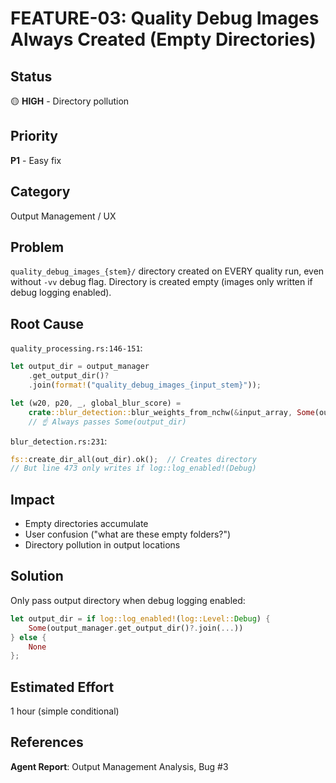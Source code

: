# FEATURE-03: Quality Debug Images Always Created (Empty Directories)

## Status
🟡 **HIGH** - Directory pollution

## Priority
**P1** - Easy fix

## Category
Output Management / UX

## Problem
`quality_debug_images_{stem}/` directory created on EVERY quality run, even without `-vv` debug flag. Directory is created empty (images only written if debug logging enabled).

## Root Cause
`quality_processing.rs:146-151`:
```rust
let output_dir = output_manager
    .get_output_dir()?
    .join(format!("quality_debug_images_{input_stem}"));

let (w20, p20, _, global_blur_score) =
    crate::blur_detection::blur_weights_from_nchw(&input_array, Some(output_dir));
    // ☝️ Always passes Some(output_dir)
```

`blur_detection.rs:231`:
```rust
fs::create_dir_all(out_dir).ok();  // Creates directory
// But line 473 only writes if log::log_enabled!(Debug)
```

## Impact
- Empty directories accumulate
- User confusion ("what are these empty folders?")
- Directory pollution in output locations

## Solution
Only pass output directory when debug logging enabled:
```rust
let output_dir = if log::log_enabled!(log::Level::Debug) {
    Some(output_manager.get_output_dir()?.join(...))
} else {
    None
};
```

## Estimated Effort
1 hour (simple conditional)

## References
**Agent Report**: Output Management Analysis, Bug #3
